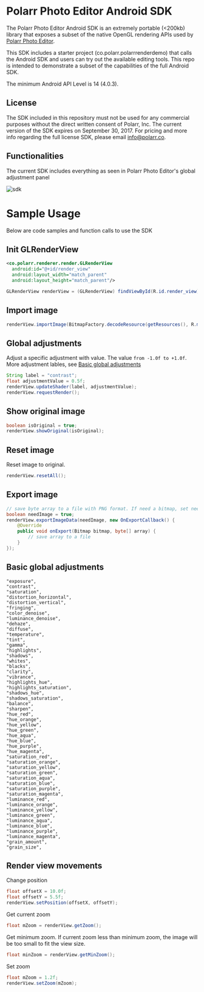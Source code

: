 # Polarr Photo Editor Android SDK

The Polarr Photo Editor Android SDK is an extremely portable (<200kb) library that exposes a subset of the native OpenGL rendering APIs used by [Polarr Photo Editor](https://play.google.com/store/apps/details?id=photo.editor.polarr). 

This SDK includes a starter project (co.polarr.polarrrenderdemo) that calls the Android SDK and users can try out the available editing tools. This repo is intended to demonstrate a subset of the capabilities of the full Android SDK.

The minimum Android API Level is 14 (4.0.3).

## License
The SDK included in this repository must not be used for any commercial purposes without the direct written consent of Polarr, Inc. The current version of the SDK expires on September 30, 2017. For pricing and more info regarding the full license SDK, please email [info@polarr.co](mailto:info@polarr.co).

## Functionalities
The current SDK includes everything as seen in Polarr Photo Editor's global adjustment panel

![sdk](https://user-images.githubusercontent.com/806199/27817613-efbf57be-6046-11e7-915c-7d8a48c4a716.jpg)

# Sample Usage

Below are code samples and function calls to use the SDK

## Init GLRenderView
```xml
<co.polarr.renderer.render.GLRenderView
  android:id="@+id/render_view"
  android:layout_width="match_parent"
  android:layout_height="match_parent"/>
```
```java
GLRenderView renderView = (GLRenderView) findViewById(R.id.render_view);
```
## Import image
```java
renderView.importImage(BitmapFactory.decodeResource(getResources(), R.mipmap.demo));
```
## Global adjustments
Adjust a specific adjustment with value. The value `from -1.0f to +1.0f`.
More adjustment lables, see [Basic global adjustments](#basic-global-adjustments)
```java
String label = "contrast";
float adjustmentValue = 0.5f;
renderView.updateShader(label, adjustmentValue);
renderView.requestRender();
```
## Show original image
```java
boolean isOriginal = true;
renderView.showOriginal(isOriginal);
```
## Reset image
Reset image to original.
```java
renderView.resetAll();
```
## Export image
```java
// save byte array to a file with PNG format. If need a bitmap, set needImage to true.
boolean needImage = true;
renderView.exportImageData(needImage, new OnExportCallback() {
    @Override
    public void onExport(Bitmap bitmap, byte[] array) {
        // save array to a file
    }
});
```
## Basic global adjustments
```
"exposure",
"contrast",
"saturation",
"distortion_horizontal",
"distortion_vertical",
"fringing",
"color_denoise",
"luminance_denoise",
"dehaze",
"diffuse",
"temperature",
"tint",
"gamma",
"highlights",
"shadows",
"whites",
"blacks",
"clarity",
"vibrance",
"highlights_hue",
"highlights_saturation",
"shadows_hue",
"shadows_saturation",
"balance",
"sharpen",
"hue_red",
"hue_orange",
"hue_yellow",
"hue_green",
"hue_aqua",
"hue_blue",
"hue_purple",
"hue_magenta",
"saturation_red",
"saturation_orange",
"saturation_yellow",
"saturation_green",
"saturation_aqua",
"saturation_blue",
"saturation_purple",
"saturation_magenta",
"luminance_red",
"luminance_orange",
"luminance_yellow",
"luminance_green",
"luminance_aqua",
"luminance_blue",
"luminance_purple",
"luminance_magenta",
"grain_amount",
"grain_size",
```
## Render view movements
Change position
```java
float offsetX = 10.0f;
float offsetY = 5.5f;
renderView.setPosition(offsetX, offsetY);
```
Get current zoom
```java
float mZoom = renderView.getZoom();
```
Get minimum zoom. If current zoom less than minimum zoom, the image will be too small to fit the view size.
```java
float minZoom = renderView.getMinZoom();
```
Set zoom
```java
float mZoom = 1.2f;
renderView.setZoom(mZoom);
```
